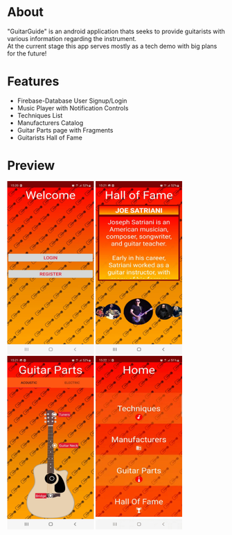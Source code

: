 # About
"GuitarGuide" is an android application thats seeks to provide guitarists with various information regarding the instrument.  
At the current stage this app serves mostly as a tech demo with big plans for the future!  

# Features
- Firebase-Database User Signup/Login  
- Music Player with Notification Controls  
- Techniques List  
- Manufacturers Catalog  
- Guitar Parts page with Fragments  
- Guitarists Hall of Fame  

# Preview  
<img src="https://github.com/danigil/GuitarGuide/blob/master/Preview/Login_Page.jpeg" alt="Login Page" width="200" height="400" /> <img src="https://github.com/danigil/GuitarGuide/blob/master/Preview/Hall_Of_Fame_Page.jpeg" alt="Hall Of Fame Page" width="200" height="400" /> <img src="https://github.com/danigil/GuitarGuide/blob/master/Preview/Guitar_Parts_Page.jpeg" alt="Guitar Parts Page" width="200" height="400" /> <img src="https://github.com/danigil/GuitarGuide/blob/master/Preview/Music Player GIF.gif" alt="Music Player" width="200" height="400" />

